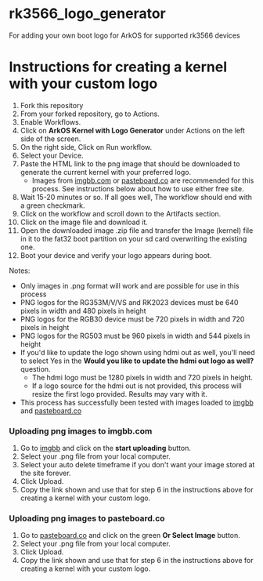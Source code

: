 # rk3566_logo_generator
For adding your own boot logo for ArkOS for supported rk3566 devices

# Instructions for creating a kernel with your custom logo
1. Fork this repository
2. From your forked repository, go to Actions.
3. Enable Workflows.
4. Click on **ArkOS Kernel with Logo Generator** under Actions on the left side of the screen.
5. On the right side, Click on Run workflow.
6. Select your Device.
7. Paste the HTML link to the png image that should be downloaded to generate the current kernel with your preferred logo.
   - Images from [imgbb.com](https://github.com/christianhaitian/rk3566_logo_generator#uploading-png-images-to-imgbbcom) or [pasteboard.co](https://github.com/christianhaitian/rk3566_logo_generator#uploading-png-images-to-pasteboardco) are recommended for this process.  See instructions below about how to use either free site.
8. Wait 15-20 minutes or so.  If all goes well, The workflow should end with a green checkmark.
9. Click on the workflow and scroll down to the Artifacts section.
10. Click on the image file and download it.
11. Open the downloaded image .zip file and transfer the Image (kernel) file in it to the fat32 boot partition on your sd card overwriting the existing one.
12. Boot your device and verify your logo appears during boot.

Notes:
- Only images in .png format will work and are possible for use in this process
- PNG logos for the RG353M/V/VS and RK2023 devices must be 640 pixels in width and 480 pixels in height
- PNG logos for the RGB30 device must be 720 pixels in width and 720 pixels in height
- PNG logos for the RG503 must be 960 pixels in width and 544 pixels in height
- If you'd like to update the logo shown using hdmi out as well, you'll need to select Yes in the **Would you like to update the hdmi out logo as well?** question.
  - The hdmi logo must be 1280 pixels in width and 720 pixels in height.
  - If a logo source for the hdmi out is not provided, this process will resize the first logo provided.  Results may vary with it.
- This process has successfully been tested with images loaded to [imgbb](https://imgbb.com/upload) and [pasteboard.co](https://pasteboard.co/)

### Uploading png images to imgbb.com
 1. Go to [imgbb](https://imgbb.com/upload) and click on the **start uploading** button.
 2. Select your .png file from your local computer.
 3. Select your auto delete timeframe if you don't want your image stored at the site forever.
 4. Click Upload.
 5. Copy the link shown and use that for step 6 in the instructions above for creating a kernel with your custom logo.

### Uploading png images to pasteboard.co
 1. Go to [pasteboard.co](https://pasteboard.co/) and click on the green **Or Select Image** button.
 2. Select your .png file from your local computer.
 3. Click Upload.
 4. Copy the link shown and use that for step 6 in the instructions above for creating a kernel with your custom logo.
